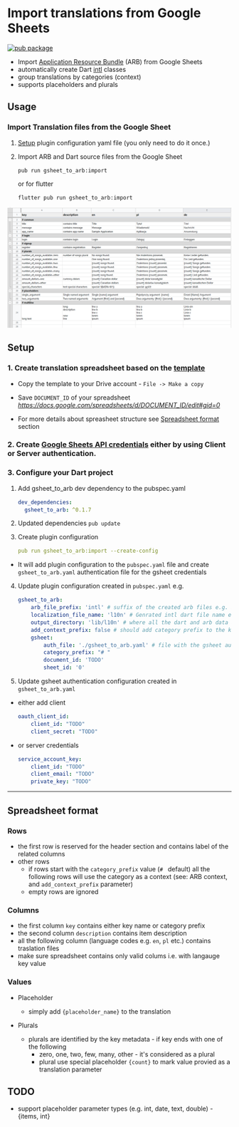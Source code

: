 # Import translations from Google Sheets 

[![pub package](https://img.shields.io/pub/v/gsheet_to_arb.svg)](https://pub.dartlang.org/packages/gsheet_to_arb)


- Import [Application Resource Bundle](https://github.com/googlei18n/app-resource-bundle/wiki/ApplicationResourceBundleSpecification) (ARB) from Google Sheets
- automatically create Dart [intl](https://pub.dev/packages/intl) classes
- group translations by categories (context) 
- supports placeholders and plurals

## Usage

### Import Translation files from the Google Sheet

1. [Setup](#setup) plugin configuration yaml file (you only need to do it once.)

2. Import ARB and Dart source files from the Google Sheet

    ```
    pub run gsheet_to_arb:import
    ```
    or for flutter

    ```
    flutter pub run gsheet_to_arb:import
    ```

 ![](doc/gsheet.png) 


## Setup

### 1. Create translation spreadsheet based on the [template](https://docs.google.com/spreadsheets/d/1CwFRjtiCmCl8yvP55yBT70h-Yt00CcigD816hsGo7KU/edit?usp=sharing)


- Copy the template to your Drive account - `File -> Make a copy`

- Save `DOCUMENT_ID` of your spreadsheet *https://docs.google.com/spreadsheets/d/DOCUMENT_ID/edit#gid=0*

- For more details about spreasheet structure see [Spreadsheet format](#Spreadsheet-format) section

### 2. Create [Google Sheets API credentials](doc/Authentication.md) either by using Client or Server authentication.

### 3. Configure your Dart project

1. Add gsheet_to_arb dev dependency to the pubspec.yaml
    ```yaml
    dev_dependencies:
      gsheet_to_arb: ^0.1.7
    ```

2. Updated dependencies
    ```pub update```

3. Create plugin configuration
    ```yaml
    pub run gsheet_to_arb:import --create-config
    ```
- It will add plugin configuration to the `pubspec.yaml` file and create `gsheet_to_arb.yaml` authentication file for the gsheet credentials

4. Update plugin configuration created in ```pubspec.yaml``` e.g.
    ```yaml
    gsheet_to_arb: 
        arb_file_prefix: 'intl' # suffix of the created arb files e.g. intl_en.arb
        localization_file_name: 'l10n' # Genrated intl dart file name e.g. L10n.dart
        output_directory: 'lib/l10n' # where all the dart and arb data are stored
        add_context_prefix: false # should add category prefix to the keys e.g. common_app_title
        gsheet: 
            auth_file: './gsheet_to_arb.yaml' # file with the gsheet authentication configuration
            category_prefix: "# " 
            document_id: 'TODO'
            sheet_id: '0'
    ```

5. Update gsheet authentication configuration created in ```gsheet_to_arb.yaml```
- either add client
    ```yaml
    oauth_client_id: 
        client_id: "TODO"
        client_secret: "TODO"
    ```
- or server credentials
    ```yaml
    service_account_key: 
        client_id: "TODO"
        client_email: "TODO"
        private_key: "TODO"
    ```
---   

## Spreadsheet format

### Rows

- the first row is reserved for the header section and contains label of the related columns
- other rows
    - if rows start with the `category_prefix` value (`# ` default) all the following rows will use the category as a context (see: ARB context, and `add_context_prefix` parameter)
    - empty rows are ignored

### Columns

- the first column `key` contains either key name or category prefix
- the second column `description` contains item description
- all the following column (language codes e.g. `en`, `pl` etc.) contains traslation files
- make sure spreadsheet contains only valid colums i.e. with langauge key value

### Values
- Placeholder 
    - simply add `{placeholder_name}` to the translation

- Plurals
    - plurals are identified by the key metadata - if key ends with one of the following
        - zero, one, two, few, many, other - it's considered as a plural
        - plural use special placeholder `{count}` to mark value provied as a translation parameter

## TODO
- support placeholder parameter types (e.g. int, date, text, double) - {items, int}

